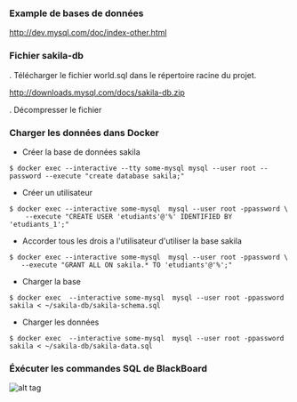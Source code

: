 
### Example de bases de données
http://dev.mysql.com/doc/index-other.html

### Fichier sakila-db
. Télécharger le fichier world.sql dans le répertoire racine du projet.

http://downloads.mysql.com/docs/sakila-db.zip

. Décompresser le fichier

### Charger les données dans Docker 

- Créer la base de données sakila

```
$ docker exec --interactive --tty some-mysql mysql --user root --password --execute "create database sakila;"
```

- Créer un utilisateur

```
$ docker exec --interactive some-mysql  mysql --user root -ppassword \
    --execute "CREATE USER 'etudiants'@'%' IDENTIFIED BY 'etudiants_1';"
```

- Accorder tous les drois a l'utilisateur d'utiliser la base sakila

```
$ docker exec --interactive some-mysql  mysql --user root -ppassword \
   --execute "GRANT ALL ON sakila.* TO 'etudiants'@'%';"
```

- Charger la base

```
$ docker exec  --interactive some-mysql  mysql --user root -ppassword sakila < ~/sakila-db/sakila-schema.sql
```

- Charger les données

```
$ docker exec  --interactive some-mysql  mysql --user root -ppassword sakila < ~/sakila-db/sakila-data.sql
```

### Éxécuter les commandes SQL de BlackBoard

![alt tag](https://github.com/CollegeBoreal/INF1006-202-18A-02/blob/master/2.DML/sakila.png)
